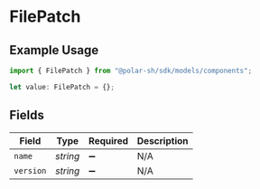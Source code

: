 # FilePatch

## Example Usage

```typescript
import { FilePatch } from "@polar-sh/sdk/models/components";

let value: FilePatch = {};
```

## Fields

| Field              | Type               | Required           | Description        |
| ------------------ | ------------------ | ------------------ | ------------------ |
| `name`             | *string*           | :heavy_minus_sign: | N/A                |
| `version`          | *string*           | :heavy_minus_sign: | N/A                |